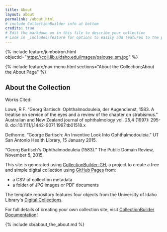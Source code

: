 ```yaml
---
title: About
layout: about
permalink: /about.html
# include CollectionBuilder info at bottom
credits: true
# Edit the markdown on in this file to describe your collection
# Look in _includes/feature for options to easily add features to the page
---
```


{% include feature/jumbotron.html objectid="https://cdil.lib.uidaho.edu/images/palouse_sm.jpg" %}

{% include feature/nav-menu.html sections="About the Collection;About the About Page" %}

## About the Collection

Works Cited:

Lowe, R F. “Georg Bartisch: Ophthalmodouleia, der Augendienst, 1583. A treatise on service of 
the eyes and a review of the chapter on strabismus.” Australian and New Zealand journal of ophthalmology vol. 25,4 (1997): 295-8. doi:10.1111/j.1442-9071.1997.tb01518.x

Dethorne. “George Bartisch: An Inventive Look Into Ophthalmodouleia.” UT San Antonio 
Health Library, 15 January 2015. 

“Georg Bartisch's Ophthalmodouleia (1583).” The Public Domain Review, November 5, 2015.


This site is generated using [CollectionBuilder-GH](https://collectionbuilding.github.io/gh/), a project to create a free and simple digital collection using [GitHub Pages](https://pages.github.com/) from: 

- a CSV of collection metadata
- a folder of JPG images or PDF documents

The template repository features four objects from the University of Idaho Library's [Digital Collections](https://www.lib.uidaho.edu/digital). 

For full details of creating your own collection site, visit [CollectionBuilder Documentation](https://collectionbuilder.github.io/cb-docs/)!

<!-- IMPORTANT!!! DELETE this comment and the include below when you are finished editing this page for your collection. The include below introduces about page features. They will show up on your collection's about page until you delete it.  -->
{% include cb/about_the_about.md %} 
